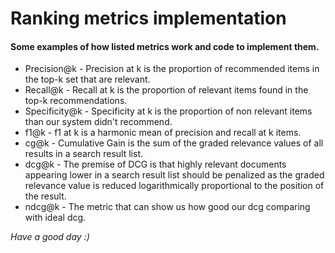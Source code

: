 <h1>Ranking metrics implementation</h1>

<h4>Some examples of how listed metrics work and code to implement them.</h4>

<ul>
  <li> Precision@k - Precision at k is the proportion of recommended items in the top-k set that are relevant.</li>

  <li> Recall@k - Recall at k is the proportion of relevant items found in the top-k recommendations.</li>

  <li> Specificity@k - Specificity at k is the proportion of non relevant items than our system didn't recommend.</li>

  <li> f1@k - f1 at k is a harmonic mean of precision and recall at k items.</li>

  <li> cg@k - Cumulative Gain is the sum of the graded relevance values of all results in a search result list.</li>

  <li> dcg@k - The premise of DCG is that highly relevant documents appearing lower in a search result list should be penalized as the graded relevance value is reduced logarithmically proportional to the position of the result.</li>

  <li> ndcg@k - The metric that can show us how good our dcg comparing with ideal dcg.
</ul>


*Have a good day :)*
